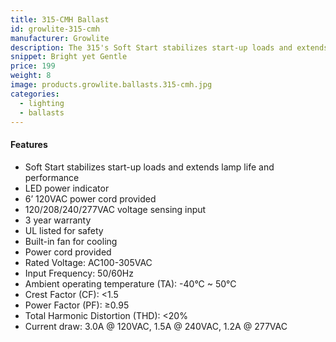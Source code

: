 ```yaml
---
title: 315-CMH Ballast
id: growlite-315-cmh
manufacturer: Growlite
description: The 315's Soft Start stabilizes start-up loads and extends lamp life and performance.
snippet: Bright yet Gentle
price: 199
weight: 8
image: products.growlite.ballasts.315-cmh.jpg
categories:
  - lighting
  - ballasts
---
```


#### Features

* Soft Start stabilizes start-up loads and extends lamp life and performance
* LED power indicator
* 6’ 120VAC power cord provided
* 120/208/240/277VAC voltage sensing input
* 3 year warranty
* UL listed for safety
* Built-in fan for cooling
* Power cord provided
* Rated Voltage: AC100-305VAC
* Input Frequency: 50/60Hz
* Ambient operating temperature (TA): -40°C ~ 50°C
* Crest Factor (CF): <1.5
* Power Factor (PF): ≥0.95
* Total Harmonic Distortion (THD): <20%
* Current draw: 3.0A @ 120VAC, 1.5A @ 240VAC, 1.2A @ 277VAC
